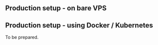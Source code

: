 ## Production setup - on bare VPS


## Production setup - using Docker / Kubernetes

To be prepared.
